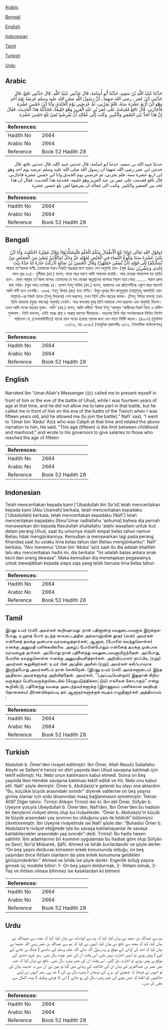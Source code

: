 [Arabic](#arabic)

[Bengali](#bengali)

[English](#english)

[Indonesian](#indonesian)

[Tamil](#tamil)

[Turkish](#turkish)

[Urdu](#urdu)

## Arabic


<div dir="rtl" lang="ar" style={{fontSize:'larger',backgroundColor:'#f8f9fa',padding:20}}>
حَدَّثَنَا عُبَيْدُ اللَّهِ بْنُ سَعِيدٍ، حَدَّثَنَا أَبُو أُسَامَةَ، قَالَ حَدَّثَنِي عُبَيْدُ اللَّهِ، قَالَ حَدَّثَنِي نَافِعٌ، قَالَ حَدَّثَنِي ابْنُ عُمَرَ ـ رضى الله عنهما ـ أَنَّ رَسُولَ اللَّهِ صلى الله عليه وسلم عَرَضَهُ يَوْمَ أُحُدٍ وَهْوَ ابْنُ أَرْبَعَ عَشْرَةَ سَنَةً، فَلَمْ يُجِزْنِي، ثُمَّ عَرَضَنِي يَوْمَ الْخَنْدَقِ وَأَنَا ابْنُ خَمْسَ عَشْرَةَ فَأَجَازَنِي‏.‏ قَالَ نَافِعٌ فَقَدِمْتُ عَلَى عُمَرَ بْنِ عَبْدِ الْعَزِيزِ وَهْوَ خَلِيفَةٌ، فَحَدَّثْتُهُ هَذَا الْحَدِيثَ، فَقَالَ إِنَّ هَذَا لَحَدٌّ بَيْنَ الصَّغِيرِ وَالْكَبِيرِ‏.‏ وَكَتَبَ إِلَى عُمَّالِهِ أَنْ يَفْرِضُوا لِمَنْ بَلَغَ خَمْسَ عَشْرَةَ‏.‏
</div>
<div style={{backgroundColor:'#f8f9fa',padding:20, marginBottom: 10}}><table> <thead> <tr> <th>References:</th> <th></th> </tr> </thead> <tbody><tr><td>Hadith No</td><td>2664</td></tr><tr><td>Arabic No</td><td>2664</td></tr><tr><td>Reference</td><td>Book 52 Hadith 28</td></tr></tbody></table></div>


<div dir="rtl" lang="ar" style={{fontSize:'larger',backgroundColor:'#f8f9fa',padding:20}}>
حدثنا عبيد الله بن سعيد، حدثنا ابو اسامة، قال حدثني عبيد الله، قال حدثني نافع، قال حدثني ابن عمر رضى الله عنهما ان رسول الله صلى الله عليه وسلم عرضه يوم احد وهو ابن اربع عشرة سنة، فلم يجزني، ثم عرضني يوم الخندق وانا ابن خمس عشرة فاجازني. قال نافع فقدمت على عمر بن عبد العزيز وهو خليفة، فحدثته هذا الحديث، فقال ان هذا لحد بين الصغير والكبير. وكتب الى عماله ان يفرضوا لمن بلغ خمس عشرة
</div>
<div style={{backgroundColor:'#f8f9fa',padding:20, marginBottom: 10}}><table> <thead> <tr> <th>References:</th> <th></th> </tr> </thead> <tbody><tr><td>Hadith No</td><td>2664</td></tr><tr><td>Arabic No</td><td>2664</td></tr><tr><td>Reference</td><td>Book 52 Hadith 28</td></tr></tbody></table></div>

## Bengali


<div dir="rtl" lang="bn" style={{fontSize:'larger',backgroundColor:'#f8f9fa',padding:20}}>
(وَقَوْلِ اللهِ تَعَالَى )وَإِذَا بَلَغَ الْأَطْفَالُ مِنْكُمُ الْحُلُمَ فَلْيَسْتَأْذِنُوْا( وَقَالَ مُغِيْرَةُ احْتَلَمْتُ وَأَنَا ابْنُ ثِنْتَيْ عَشْرَةَ سَنَةً وَبُلُوغُ النِّسَاءِ فِي الْحَيْضِ لِقَوْلِهِ عَزَّ وَجَلَّ )وَاللَّآئِيْ يَئِسْنَ مِنَ الْمَحِيْضِ مِنْ نِّسَآئِكُمْ( إِلَى قَوْلِهِ )أَنْ يَّضَعْنَ حَمْلَهُنَّ( وَقَالَ الْحَسَنُ بْنُ صَالِحٍ أَدْرَكْتُ جَارَةً لَنَا جَدَّةً بِنْتَ إِحْدَى وَعِشْرِيْنَ سَنَةً আল্লাহ তা‘আলার বাণীঃ তোমাদের সন্তন-সন্ততি বয়ঃপ্রাপ্ত হলে তারাও যেন অনুমতি চায়- (সূরা আন্-নূরঃ ৫৯)। মুগীরাহ (রহ.) বলেন, বারো বছর বয়সে আমি সাবালক হয়েছি। আর মেয়েরা সাবালেগা হয় হায়িয হলে। যেমন আল্লাহ তা‘আলা বলেনঃ তোমাদের যে সব মেয়েরা ঋতুস্রাবের ব্যাপারে নিরাশ হয়ে গেছে ........ সন্তান প্রসব করা পর্যন্ত- (সূরা আত্-তালাক্বঃ ৪)। হাসান ইবনু সালিহ (রহ.) বলেন, আমাদের এক প্রতিবেশীকে একুশ বছর বয়সেই আমি নানী হতে দেখেছি। ২৬৬৪. ইবনু ‘উমার (রাঃ) হতে বর্ণিত। উহুদ যুদ্ধের দিন রাসূলুল্লাহ (সাল্লাল্লাহু আলাইহি ওয়াসাল্লাম)-এর নিকট তাকে (ইবনু উমরকে) পেশ করলেন, তখন তিনি চৌদ্দ বছরের বালক। (ইবনু ‘উমার বলেন) তখন তিনি আমাকে (যুদ্ধে গমনের) অনুমতি দেননি। পরে খন্দকের যুদ্ধে তিনি আমাকে পেশ করলেন এবং অনুমতি দিলেন। তখন আমি পনের বছরের যুবক। নাফি‘ (রহ.) বলেন, আমি খলীফা ‘উমার ইবনু ‘আবদুল ‘আযীযের নিকট গিয়ে এ হাদীস শুনালাম। তিনি বললেন, এটাই হচ্ছে প্রাপ্ত ও অপ্রাপ্ত বয়সের সীমারেখা। অতঃপর তিনি তাঁর গভর্নরদেরকে লিখিত নির্দেশ পাঠালেন যে, (সেনাবাহিনীতে) যাদের বয়স পনের হয়েছে তাদের জন্য যেন ভাতা নির্দিষ্ট করেন। (৪০৯৭) (মুসলিম ৩৩/৩২, হাঃ ১৮৬৮) (আধুনিক প্রকাশনীঃ ২৪৭২, ইসলামিক ফাউন্ডেশনঃ)
</div>
<div style={{backgroundColor:'#f8f9fa',padding:20, marginBottom: 10}}><table> <thead> <tr> <th>References:</th> <th></th> </tr> </thead> <tbody><tr><td>Hadith No</td><td>2664</td></tr><tr><td>Arabic No</td><td>2664</td></tr><tr><td>Reference</td><td>Book 52 Hadith 28</td></tr></tbody></table></div>

## English


<div dir="ltr" lang="en" style={{fontSize:'larger',backgroundColor:'#f8f9fa',padding:20}}>
Narrated Ibn 'Umar:Allah's Messenger (ﷺ) called me to present myself in front of him or the eve of the battle of Uhud, while I was fourteen years of age at that time, and he did not allow me to take part in that battle, but he called me in front of him on the eve of the battle of the Trench when I was fifteen years old, and he allowed me (to join the battle)." Nafi' said, "I went to 'Umar bin 'Abdul 'Aziz who was Caliph at that time and related the above narration to him, He said, "This age (fifteen) is the limit between childhood and manhood," and wrote to his governors to give salaries to those who reached the age of fifteen
</div>
<div style={{backgroundColor:'#f8f9fa',padding:20, marginBottom: 10}}><table> <thead> <tr> <th>References:</th> <th></th> </tr> </thead> <tbody><tr><td>Hadith No</td><td>2664</td></tr><tr><td>Arabic No</td><td>2664</td></tr><tr><td>Reference</td><td>Book 52 Hadith 28</td></tr></tbody></table></div>

## Indonesian


<div dir="ltr" lang="id" style={{fontSize:'larger',backgroundColor:'#f8f9fa',padding:20}}>
Telah menceritakan kepada kami ['Ubaidullah bin Sa'id] telah menceritakan kepada kami [Abu Usamah] berkata, telah menceritakan kepadaku ['Ubaidullah] berkata, telah menceritakan kepadaku [Nafi'] telah menceritakan kapadaku [Ibnu'Umar radliallahu 'anhuma] bahwa dia pernah menawarkan diri kepada Rasulullah shallallahu 'alaihi wasallam untuk ikut dalam perang Uhud, saat itu umurnya masih empat belas tahun namun Beliau tidak mengijinkannya. Kemudian ia menawarkan lagi pada perang Khandaq saat itu usiaku lima belas tahun dan Beliau mengijinkanku". Nafi' berkata; "Aku menemui 'Umar bin 'Abdul 'aziz saat itu dia adalah khalifah lalu aku menceritakan hadis ini, dia berkata: "Ini adalah batas antara anak kecil dan orang dewasa". Maka kemudian dia menetapkan pegawainya untuk mewajibkan kepada siapa saja yang telah berusia lima belas tahun
</div>
<div style={{backgroundColor:'#f8f9fa',padding:20, marginBottom: 10}}><table> <thead> <tr> <th>References:</th> <th></th> </tr> </thead> <tbody><tr><td>Hadith No</td><td>2664</td></tr><tr><td>Arabic No</td><td>2664</td></tr><tr><td>Reference</td><td>Book 52 Hadith 28</td></tr></tbody></table></div>

## Tamil


<div dir="ltr" lang="ta" style={{fontSize:'larger',backgroundColor:'#f8f9fa',padding:20}}>
இப்னு உமர் (ரலி) அவர்கள் கூறியதாவது: நான் பதினான்கு வயதுடையவனாக இருக்கும்போது, உஹுத் போர் நடந்த காலகட்டத்தில் அல்லாஹ்வின் தூதர் (ஸல்) அவர்கள் என்னைத் தமக்கு முன்பாக வரவழைத்தார்கள்; ஆனால், (போரில் கலந்துகொள்ள) எனக்கு அனுமதி யளிக்கவில்லை. அகழ்ப் போரின்போதும் என்னைத் தமக்கு முன்பாக வரவழைத் தார்கள். அப்போது நான் பதினைந்து வயதுடையவனாயிருந்தேன். அப்போது, போரில் கலந்துகொள்ள எனக்கு அனுமதியளித்தார்கள். அறிவிப்பாளர் நாஃபிஉ (ரஹ்) அவர்கள் கூறுகிறார்கள்: உமர் பின் அப்தில் அஸீஸ் (ரஹ்) அவர்கள் கலீஃபாவாக இருந்தபோது அவர்களிடம் நான் சென்றேன். (இப்னு உமர் (ரலி) அவர்களுடைய) இந்த ஹதீஸை அவர்களுக்கு அறிவித்தேன். அவர்கள், ‘‘(அப்படியென்றால்) இதுதான் சிறியவருக்கும் பெரியவருக்குமிடையில் (வேறுபடுத்திக்காட்டும்) எல்லைக் கோடாகும்” என்று கூறிவிட்டு, பதினைந்து வயதை அடைந்தவர்களுக்கு (இராணுவப் பணிக்கான ஊதியத் தொகையை) நிர்ணயிக்கும்படி தம் ஆளுநர்களுக்குக் கடிதம் எழுதினார்கள் அத்தியாயம் :
</div>
<div style={{backgroundColor:'#f8f9fa',padding:20, marginBottom: 10}}><table> <thead> <tr> <th>References:</th> <th></th> </tr> </thead> <tbody><tr><td>Hadith No</td><td>2664</td></tr><tr><td>Arabic No</td><td>2664</td></tr><tr><td>Reference</td><td>Book 52 Hadith 28</td></tr></tbody></table></div>

## Turkish


<div dir="ltr" lang="tr" style={{fontSize:'larger',backgroundColor:'#f8f9fa',padding:20}}>
Abdullah b. Ömer'den rivayet edilmiştir: İbn Ömer, Allah Resulü Sallallahu Aleyhi ve Sellem'e henüz on dört yaşında iken Uhud savaşına katılmak için teklif edilmişti. Hz. Nebi onun katılmasını kabul etmedi. Sonra on beş yaşında iken Hendek savaşına katılması teklif edildi ve Hz. Nebi onu kabul etti. Nafi' şöyle demiştir: Ömer b. Abdülaziz'e gelerek bu olayı ona aktardım. "Bu, küçükle büyük arasındaki sınırdır" diyerek valilerine on beş yaşına girmiş olanlar için ordu divanından maaş bağlanmasını emretmiştir. Tekrar: 4097 Diğer tahric: Tirmizi Ahkam Tirmizi der ki: İbn ebî Ömer, Sûfyân b. Uyeyne yoluyla Ubeydullah b. Ömer’den, Nafi’den, İbn Ömer’den bu hadisin bir benzerini rivâyet etmiş olup bu rivâyetinde: “Ömer b. Abdulaziz’in küçük ile büyük arasındaki yaş sınırının bu olduğunu yazı ile bildirdi” bölümünü zikretmemiştir. İbn Uyeyne rivâyetinde ise Nafi’ şöyle der: “Buhadisi Ömer b. Abdulaziz’e rivâyet ettiğimde işte bu savaşa katılamayanlar ile savaşa katılabilecekler arasındaki yaş sınırıdır” dedi. Tirmizî: Bu hadis hasen sahihtir. İlim adamlarının bir kısmının uygulaması bu hadise göre olup Sûfyân es Sevrî, İbn’ül Mübarek, Şâfii, Ahmed ve İshâk bunlardandır ve şöyle derler: “On beş yaşını dolduran kimsenin erkek konumunda olduğu, on beş yaşından önce ihtilam olanların da yine erkek konumuna geldikleri görüşündedirler.” Ahmed ve İshâk ise şöyle derler: Ergenlik bûluğ yaşına girmek üç modelle bilinir: 1- On beş yaşını doldurmak, 2- İhtilam olmak, 3- Yaş ve ihtilam olması bilinmez ise kasıklardan kıl bitmesi
</div>
<div style={{backgroundColor:'#f8f9fa',padding:20, marginBottom: 10}}><table> <thead> <tr> <th>References:</th> <th></th> </tr> </thead> <tbody><tr><td>Hadith No</td><td>2664</td></tr><tr><td>Arabic No</td><td>2664</td></tr><tr><td>Reference</td><td>Book 52 Hadith 28</td></tr></tbody></table></div>

## Urdu


<div dir="rtl" lang="ur" style={{fontSize:'larger',backgroundColor:'#f8f9fa',padding:20}}>
ہم سے عبداللہ بن سعید نے بیان کیا، کہا کہ ہم سے ابواسامہ نے بیان کیا، کہا کہ مجھ سے عبیداللہ نے بیان کیا، کہا کہ مجھ سے نافع نے بیان کیا، انہوں نے کہا کہ ہم سے عبداللہ بن عمر رضی اللہ عنہما نے بیان کیا کہ احد کی لڑائی کے موقع پر وہ رسول اللہ صلی اللہ علیہ وسلم کے سامنے ( جنگ پر جانے کے لیے ) پیش ہوئے تو انہیں اجازت نہیں ملی، اس وقت ان کی عمر چودہ سال تھی۔ پھر غزوہ خندق کے موقع پر پیش ہوئے تو اجازت مل گئی۔ اس وقت ان کی عمر پندرہ سال تھی۔ نافع نے بیان کیا کہ جب میں عمر بن عبدالعزیز کے یہاں ان کی خلافت کے زمانے میں گیا تو میں نے ان سے یہ حدیث بیان کی تو انہوں نے فرمایا کہ چھوٹے اور بڑے کے درمیان ( پندرہ سال ہی کی ) حد ہے۔ پھر انہوں نے اپنے حاکموں کو لکھا کہ جس بچے کی عمر پندرہ سال کی ہو جائے ( اس کا فوجی وظیفہ ) بیت المال سے مقرر کر دیں۔
</div>
<div style={{backgroundColor:'#f8f9fa',padding:20, marginBottom: 10}}><table> <thead> <tr> <th>References:</th> <th></th> </tr> </thead> <tbody><tr><td>Hadith No</td><td>2664</td></tr><tr><td>Arabic No</td><td>2664</td></tr><tr><td>Reference</td><td>Book 52 Hadith 28</td></tr></tbody></table></div>